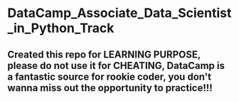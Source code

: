 # DataCamp_Associate_Data_Scientist_in_Python_Track

## Created this repo for LEARNING PURPOSE, please do not use it for CHEATING, DataCamp is a fantastic source for rookie coder, you don't wanna miss out the opportunity to practice!!!
